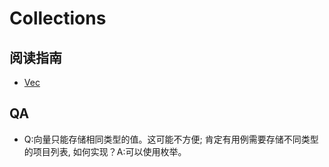 # Collections

## 阅读指南

- [Vec]((https://doc.rust-lang.org/std/vec/struct.Vec.html))

## QA

- Q:向量只能存储相同类型的值。这可能不方便; 肯定有用例需要存储不同类型的项目列表, 如何实现？A:可以使用枚举。